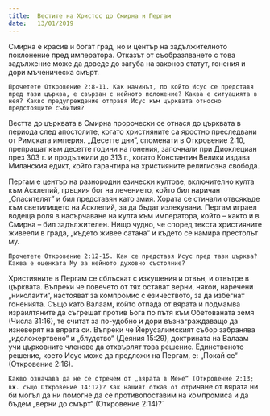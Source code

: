 ```yaml
---
title:  Вестите на Христос до Смирна и Пергам
date:   13/01/2019
---
```


Смирна е красив и богат град, но и център на задължителното поклонение пред императора. Отказът от съобразяването с това задължение може да доведе до загуба на законов статут, гонения и дори мъченическа смърт.

`Прочетете Откровение 2:8-11. Как начинът, по който Исус се представя пред тази църква, е свързан с нейното положение? Каква е ситуацията в нея? Какво предупреждение отправя Исус към църквата относно предстоящите събития?`

Вестта до църквата в Смирна пророчески се отнася до църквата в периода след апостолите, когато християните са яростно преследвани от Римската империя. „Десетте дни”, споменати в Откровение 2:10, препращат към десетте години на гонения, започнали при Диоклециан през 303 г. и продължили до 313 г., когато Константин Велики издава Миланския едикт, който гарантира на християните религиозна свобода. 

Пергам е център на разнородни езически култове, включително култа към Асклепий, гръцкия бог на лечението, който бил наричан „Спасителят” и бил представян като змия. Хората се стичали отвсякъде към светилището на Асклепий, за да бъдат излекувани. Пергам играел водеща роля в насърчаване на култа към императора, който – както и в Смирна – бил задължителен. Нищо чудно, че според текста християните живеели в града, „където живее сатана“ и където се намира престолът му.

`Прочетете Откровение 2:12-15. Как се представя Исус пред тази църква? Каква е оценката Му за нейното духовно състояние?`

Християните в Пергам се сблъскат с изкушения и отвън, и отвътре в църквата. Въпреки че повечето от тях остават верни, някои, наречени „николаити“, настояват за компромис с езичеството, за да избегнат гоненията. Също като Валаам, който отпада от вярата и подмамва израилтяните да съгрешат против Бога по пътя към Обетованата земя (Числа 31:16), те считат за по-удобно и дори възнаграждаващо да изневерят на вярата си. Въпреки че Йерусалимският събор забранява „идоложертвено“ и „блудство“ (Деяния 15:29), доктрината на Валаам учи църковните членове да отхвърлят това решение. Единственото решение, което Исус може да предложи на Пергам, е: „Покай се“ (Откровение 2:16). 

`Какво означава да не се отречем от „вярата в Мене“ (Откровение 2:13; вж. също Откровение 14:12)? Как нашият отказ от отр`ичане от вярата ни би могъл да ни помогне да се противопоставим на компромиса и да бъдем „верни до смърт“ (Откровение 2:14)?`